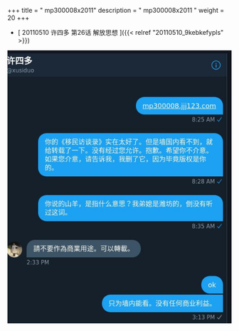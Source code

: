 +++
title = "  mp300008x2011"
description = "  mp300008x2011  "
weight = 20
+++



* [ 20110510  许四多 第26话 解放思想  ]({{< relref "20110510_9kebkefypls" >}})

![background.jpg](background.jpg)
